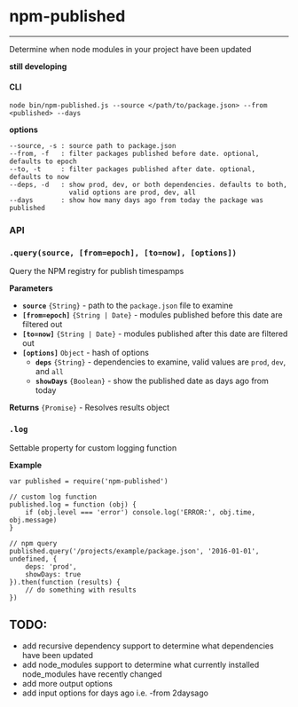 # npm-published

---

Determine when node modules in your project have been updated

**still developing**

#### CLI

`node bin/npm-published.js --source </path/to/package.json> --from <published> --days`

**options**

```
--source, -s : source path to package.json
--from, -f   : filter packages published before date. optional, defaults to epoch
--to, -t     : filter packages published after date. optional, defaults to now
--deps, -d   : show prod, dev, or both dependencies. defaults to both,
               valid options are prod, dev, all
--days       : show how many days ago from today the package was published
```

### API

### `.query(source, [from=epoch], [to=now], [options])`
Query the NPM registry for publish timespamps

**Parameters**
* **`source`** `{String}` - path to the `package.json` file to examine
* **`[from=epoch]`** `{String | Date}` - modules published before this date are filtered out
* **`[to=now]`** `{String | Date}` - modules published after this date are filtered out
* **`[options]`** `Object` - hash of options
  * **`deps`** `{String}` - dependencies to examine, valid values are `prod`, `dev`, and `all`
  * **`showDays`** `{Boolean}` - show the published date as days ago from today

**Returns** `{Promise}` - Resolves results object

### `.log`
Settable property for custom logging function

**Example**
```
var published = require('npm-published')

// custom log function
published.log = function (obj) {
    if (obj.level === 'error') console.log('ERROR:', obj.time, obj.message)
}

// npm query
published.query('/projects/example/package.json', '2016-01-01', undefined, {
    deps: 'prod',
    showDays: true
}).then(function (results) {
    // do something with results
})
```

## TODO:
* add recursive dependency support to determine what dependencies have been updated
* add node_modules support to determine what currently installed node_modules have recently changed
* add more output options
* add input options for days ago i.e. -from 2daysago
